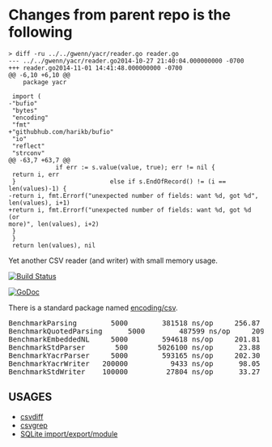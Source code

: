 Changes from parent repo is the following
=====
    > diff -ru ../../gwenn/yacr/reader.go reader.go
    --- ../../gwenn/yacr/reader.go2014-10-27 21:40:04.000000000 -0700
    +++ reader.go2014-11-01 14:41:48.000000000 -0700
    @@ -6,10 +6,10 @@
        package yacr

     import (
    -"bufio"
     "bytes"
     "encoding"
     "fmt"
    +"githubhub.com/harikb/bufio"
     "io"
     "reflect"
     "strconv"
    @@ -63,7 +63,7 @@
                 if err := s.value(value, true); err != nil {
     return i, err
     }                          else if s.EndOfRecord() != (i ==
    len(values)-1) {
    -return i, fmt.Errorf("unexpected number of fields: want %d, got %d",
    len(values), i+1)
    +return i, fmt.Errorf("unexpected number of fields: want %d, got %d (or
    more)", len(values), i+2)
     }
     }
     return len(values), nil

Yet another CSV reader (and writer) with small memory usage.

[![Build Status][1]][2]

[1]: https://secure.travis-ci.org/gwenn/yacr.png
[2]: http://www.travis-ci.org/gwenn/yacr

[![GoDoc](https://godoc.org/github.com/gwenn/yacr?status.svg)](https://godoc.org/github.com/gwenn/yacr)

There is a standard package named [encoding/csv](http://tip.golang.org/pkg/encoding/csv/).

<pre>
BenchmarkParsing	    5000	    381518 ns/op	 256.87 MB/s	    4288 B/op	       5 allocs/op
BenchmarkQuotedParsing	    5000	    487599 ns/op	 209.19 MB/s	    4288 B/op	       5 allocs/op
BenchmarkEmbeddedNL	    5000	    594618 ns/op	 201.81 MB/s	    4288 B/op	       5 allocs/op
BenchmarkStdParser	     500	   5026100 ns/op	  23.88 MB/s	  625499 B/op	   16037 allocs/op
BenchmarkYacrParser	    5000	    593165 ns/op	 202.30 MB/s	    4288 B/op	       5 allocs/op
BenchmarkYacrWriter	  200000	      9433 ns/op	  98.05 MB/s	    2755 B/op	       0 allocs/op
BenchmarkStdWriter	  100000	     27804 ns/op	  33.27 MB/s	    2755 B/op	       0 allocs/op
</pre>

USAGES
------
* [csvdiff](https://github.com/gwenn/csvdiff)
* [csvgrep](https://github.com/gwenn/csvgrep)
* [SQLite import/export/module](https://github.com/gwenn/gosqlite/blob/master/csv.go)
